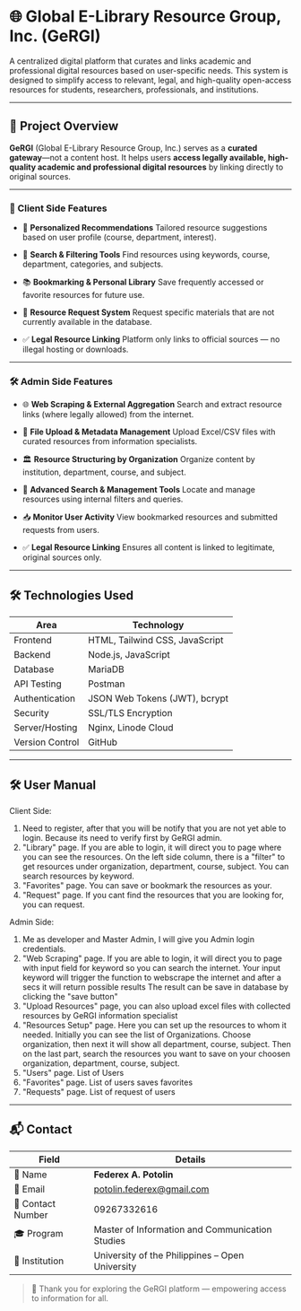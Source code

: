 # 🌐 Global E-Library Resource Group, Inc. (GeRGI)

A centralized digital platform that curates and links academic and professional digital resources based on user-specific needs.
This system is designed to simplify access to relevant, legal, and high-quality open-access resources for
students, researchers, professionals, and institutions.

---

## 📌 Project Overview

**GeRGI** (Global E-Library Resource Group, Inc.) serves as a **curated gateway**—not a content host.
It helps users **access legally available, high-quality academic and professional digital resources** by linking directly to original sources.


---


### 👤 Client Side Features

- 🧠 **Personalized Recommendations**
  Tailored resource suggestions based on user profile (course, department, interest).

- 🔎 **Search & Filtering Tools**
  Find resources using keywords, course, department, categories, and subjects.

- 📚 **Bookmarking & Personal Library**
  Save frequently accessed or favorite resources for future use.

- 📩 **Resource Request System**
  Request specific materials that are not currently available in the database.

- ✅ **Legal Resource Linking**
  Platform only links to official sources — no illegal hosting or downloads.


---


### 🛠️ Admin Side Features

- 🌐 **Web Scraping & External Aggregation**
  Search and extract resource links (where legally allowed) from the internet.

- 📁 **File Upload & Metadata Management**
  Upload Excel/CSV files with curated resources from information specialists.

- 🏛️ **Resource Structuring by Organization**
  Organize content by institution, department, course, and subject.

- 🔎 **Advanced Search & Management Tools**
  Locate and manage resources using internal filters and queries.

- 📥 **Monitor User Activity**
  View bookmarked resources and submitted requests from users.

- ✅ **Legal Resource Linking**
  Ensures all content is linked to legitimate, original sources only.


---


## 🛠 Technologies Used

| Area            | Technology                        |
|-----------------|-----------------------------------|
| Frontend        | HTML, Tailwind CSS, JavaScript    |
| Backend         | Node.js, JavaScript               |
| Database        | MariaDB                           |
| API Testing     | Postman                           |
| Authentication  | JSON Web Tokens (JWT), bcrypt     |
| Security        | SSL/TLS Encryption                |
| Server/Hosting  | Nginx, Linode Cloud               |
| Version Control | GitHub                            |


---


## 🛠 User Manual
Client Side:
1. Need to register, after that you will be notify that you are not yet able to login. Because its need to verify first by GeRGI admin.
2. "Library" page. If you are able to login, it will direct you to page where you can see the resources.
    On the left side column, there is a "filter" to get resources under organization, department, course, subject.
    You can search resources by keyword.
3. "Favorites" page. You can save or bookmark the resources as your.
4. "Request" page. If you cant find the resources that you are looking for, you can request.


Admin Side:
1. Me as developer and Master Admin, I will give you Admin login credentials.
2. "Web Scraping" page. If you are able to login, it will direct you to page with input field for keyword so you can search the internet.
    Your input keyword will trigger the function to webscrape the internet and after a secs it will return possible results
    The result can be save in database by clicking the "save button"
3. "Upload Resources" page, you can also upload excel files with collected resources by GeRGI information specialist
4. "Resources Setup" page. Here you can set up the resources to whom it needed.
    Initially you can see the list of Organizations. Choose organization, then next it will show all department, course, subject.
    Then on the last part, search the resources you want to save on your choosen organization, department, course, subject.
5. "Users" page. List of Users
6. "Favorites" page. List of users saves favorites
6. "Requests" page. List of request of users


---


## 📬 Contact

| Field             | Details                                                   |
|------------------|--------------------------------------------------------------|
| 👤 Name           | **Federex A. Potolin**                                     |
| 📧 Email          | potolin.federex@gmail.com |
| 📱 Contact Number | 09267332616                 |
| 🎓 Program        | Master of Information and Communication Studies           |
| 🏫 Institution    | University of the Philippines – Open University            |


> 🚀 Thank you for exploring the GeRGI platform — empowering access to information for all.